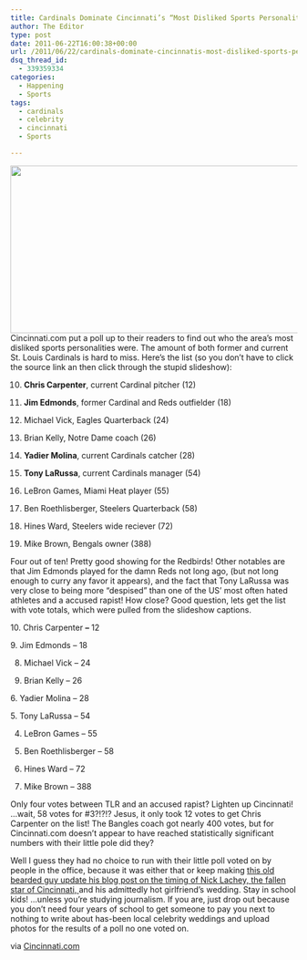 ```yaml
---
title: Cardinals Dominate Cincinnati’s “Most Disliked Sports Personalities”
author: The Editor
type: post
date: 2011-06-22T16:00:38+00:00
url: /2011/06/22/cardinals-dominate-cincinnatis-most-disliked-sports-personalities/
dsq_thread_id:
  - 339359334
categories:
  - Happening
  - Sports
tags:
  - cardinals
  - celebrity
  - cincinnati
  - Sports

---
```

[<img class="aligncenter size-full wp-image-10149" title="Scott Rolen, Jeff Suppan, Mark Wegner, Dusty Baker, Yadier Molina, Joey Votto" src="http://media.punchingkitty.com/wordpress/2011/06/cardsredsbrawl.jpeg" alt="" width="600" height="294" />][1]Cincinnati.com put a poll up to their readers to find out who the area&#8217;s most disliked sports personalities were. The amount of both former and current St. Louis Cardinals is hard to miss. Here&#8217;s the list (so you don&#8217;t have to click the source link an then click through the stupid slideshow):

10. **Chris Carpenter**, current Cardinal pitcher (12)

9. **Jim Edmonds**, former Cardinal and Reds outfielder (18)

8. Michael Vick, Eagles Quarterback (24)

7. Brian Kelly, Notre Dame coach (26)

6. **Yadier Molina**, current Cardinals catcher (28)

5. **Tony LaRussa**, current Cardinals manager (54)

4. LeBron Games, Miami Heat player (55)

3. Ben Roethlisberger, Steelers Quarterback (58)

2. Hines Ward, Steelers wide reciever (72)

1. Mike Brown, Bengals owner (388)

Four out of ten! Pretty good showing for the Redbirds! Other notables are that Jim Edmonds played for the damn Reds not long ago, (but not long enough to curry any favor it appears), and the fact that Tony LaRussa was very close to being more &#8220;despised&#8221; than one of the US&#8217; most often hated athletes and a accused rapist! How close? Good question, lets get the list with vote totals, which were pulled from the slideshow captions.

10. Chris Carpenter **&#8211;** 12

9. Jim Edmonds &#8211; 18

8. Michael Vick &#8211; 24

7. Brian Kelly &#8211; 26

6. Yadier Molina &#8211; 28

5. Tony LaRussa &#8211; 54

4. LeBron Games &#8211; 55

3. Ben Roethlisberger &#8211; 58

2. Hines Ward &#8211; 72

1. Mike Brown &#8211; 388

Only four votes between TLR and an accused rapist? Lighten up Cincinnati! &#8230;wait, 58 votes for #3?!?!? Jesus, it only took 12 votes to get Chris Carpenter on the list! The Bangles coach got nearly 400 votes, but for Cincinnati.com doesn&#8217;t appear to have reached statistically significant numbers with their little pole did they?

Well I guess they had no choice to run with their little poll voted on by people in the office, because it was either that or keep making <a href="http://cincinnati.com/blogs/tv/2011/06/21/nick-lacheys-wedding-any-day-now/" target="_blank">this old bearded guy update his blog post on the timing of Nick Lachey, <a href="http://cincinnati.com/blogs/tv/2011/06/21/nick-lacheys-wedding-any-day-now/" target="_blank"> the fallen star of Cincinnati, </a>and his admittedly hot girlfriend&#8217;s wedding</a>. Stay in school kids! &#8230;unless you&#8217;re studying journalism. If you are, just drop out because you don&#8217;t need four years of school to get someone to pay you next to nothing to write about has-been local celebrity weddings and upload photos for the results of a poll no one voted on.

via <a href="http://news.cincinnati.com/apps/pbcs.dll/gallery?Avis=AB&Dato=20110620&Kategori=SPT02&Lopenr=106200802&Ref=PH" target="_blank">Cincinnati.com</a>

 [1]: http://media.punchingkitty.com/wordpress/2011/06/cardsredsbrawl.jpeg